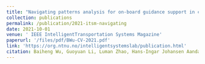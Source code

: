 ```yaml
---
title: "Navigating patterns analysis for on-board guidance support in crossing collision avoidance operations"
collection: publications
permalink: /publication/2021-itsm-navigating
date: 2021-10-01
venue: ' IEEE IntelligentTransportation Systems Magazine'
paperurl: '/files/pdf/BWu-CV-2021.pdf'
link: 'https://org.ntnu.no/intelligentsystemslab/publication.html'
citation: Baiheng Wu, Guoyuan Li, Luman Zhao, Hans-Ingar Johansen Aandahl, Hans Petter Hildre and Houxiang Zhang. Navigating patterns analysis for on-board guidance support in crossing collision avoidance operations. <i>IEEE IntelligentTransportation Systems Magazine.</i> 2021.
---
```

